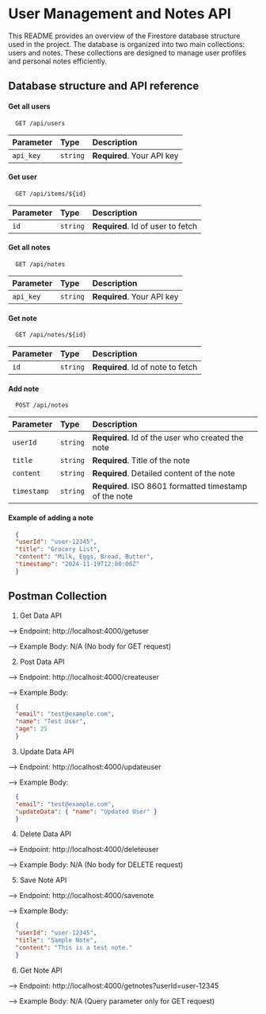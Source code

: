 
# User Management and Notes API

This README provides an overview of the Firestore database structure used in the project. The database is organized into two main collections: users and notes. These collections are designed to manage user profiles and personal notes efficiently.


## Database structure and API reference

#### Get all users

```http
  GET /api/users
```

| Parameter | Type     | Description                |
| :-------- | :------- | :------------------------- |
| `api_key` | `string` | **Required**. Your API key |

#### Get user

```http
  GET /api/items/${id}
```

| Parameter | Type     | Description                       |
| :-------- | :------- | :-------------------------------- |
| `id`      | `string` | **Required**. Id of user to fetch |

#### Get all notes

```http
  GET /api/notes
```

| Parameter | Type     | Description                |
| :-------- | :------- | :------------------------- |
| `api_key` | `string` | **Required**. Your API key |

#### Get note

```http
  GET /api/notes/${id}
```

| Parameter | Type     | Description                       |
| :-------- | :------- | :-------------------------------- |
| `id`      | `string` | **Required**. Id of note to fetch |

#### Add note

```http
  POST /api/notes
```
| Parameter | Type     | Description                       |
| :-------- | :------- | :-------------------------------- |
| `userId`      | `string` | **Required**. Id of the user who created the note |
| `title`      | `string` | **Required**. Title of the note |
| `content`      | `string` | **Required**. Detailed content of the note |
| `timestamp`      | `string` | **Required**. ISO 8601 formatted timestamp of the note |


#### Example of adding a note

```json
  {
  "userId": "user-12345",
  "title": "Grocery List",
  "content": "Milk, Eggs, Bread, Butter",
  "timestamp": "2024-11-19T12:00:00Z"
  }
```

## Postman Collection

1. Get Data API

--> Endpoint: http://localhost:4000/getuser

--> Example Body: N/A (No body for GET request)

2. Post Data API

--> Endpoint: http://localhost:4000/createuser

--> Example Body: 
```json
  {
  "email": "test@example.com",
  "name": "Test User",
  "age": 25
  }
```

3. Update  Data API

--> Endpoint: http://localhost:4000/updateuser

--> Example Body: 
```json
  {
  "email": "test@example.com",
  "updateData": { "name": "Updated User" }
  }
```

4. Delete  Data API

--> Endpoint: http://localhost:4000/deleteuser

--> Example Body: N/A (No body for DELETE request)

5. Save Note API

--> Endpoint: http://localhost:4000/savenote

--> Example Body: 
```json
  {
  "userId": "user-12345",
  "title": "Sample Note",
  "content": "This is a test note."
  }
```

6. Get Note API

--> Endpoint: http://localhost:4000/getnotes?userId=user-12345

--> Example Body: N/A (Query parameter only for GET request)
